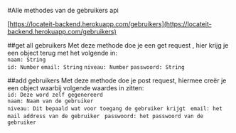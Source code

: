 #Alle methodes van de gebruikers api

[https://locateit-backend.herokuapp.com/gebruikers](https://locateit-backend.herokuapp.com/gebruikers)


##get all gebruikers
Met deze methode doe je een get request , hier krijg je een object terug met het volgende in:    
`naam: String`  
`id: Number`
`email: String`
`niveau: Number`
`passwoord: String`

##add gebruikers
Met deze methode doe je post request, hiermee creër je een object waarbij volgende waardes in zitten:  
`id: Deze word zelf gegenereerd`  
`naam: Naam van de gebruiker`  
`niveau: Dit bepaald wat voor toegang de gebruiker krijgt `
`email: het mail address van de gebruiker `
`passwoord: het passwoord van de gebruiker`
